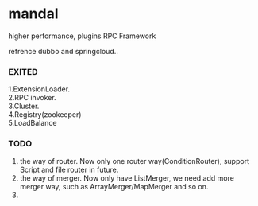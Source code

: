 # mandal
higher performance, plugins RPC Framework

refrence dubbo and springcloud..

### EXITED
1.ExtensionLoader.  
2.RPC invoker.  
3.Cluster.  
4.Registry(zookeeper)  
5.LoadBalance

### TODO
1. the way of router. Now only one router way(ConditionRouter), support Script and file router in future.
2. the way of merger. Now only have ListMerger, we need add more merger way, such as ArrayMerger/MapMerger and so on.
3.